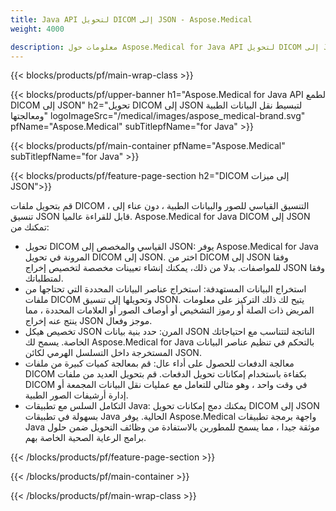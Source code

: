 ```yaml
---
title: Java API لتحويل DICOM إلى JSON - Aspose.Medical
weight: 4000

description: معلومات حول Aspose.Medical for Java API لتحويل DICOM إلى JSON
---
```


{{< blocks/products/pf/main-wrap-class >}}

{{< blocks/products/pf/upper-banner h1="Aspose.Medical for Java API لطمع DICOM إلى JSON" h2="تحويل DICOM إلى JSON لتبسيط نقل البيانات الطبية ومعالجتها" logoImageSrc="/medical/images/aspose_medical-brand.svg" pfName="Aspose.Medical" subTitlepfName="for Java" >}}

{{< blocks/products/pf/main-container pfName="Aspose.Medical" subTitlepfName="for Java" >}}

{{< blocks/products/pf/feature-page-section h2="DICOM إلى ميزات JSON">}}

<p>قم بتحويل ملفات DICOM ، التنسيق القياسي للصور والبيانات الطبية ، دون عناء إلى تنسيق JSON قابل للقراءة عالميا. Aspose.Medical for Java DICOM إلى JSON تمكنك من:</p>

<ul>
<li>تحويل DICOM القياسي والمخصص إلى JSON: يوفر Aspose.Medical for Java المرونة في تحويل DICOM إلى JSON. اختر من DICOM إلى JSON وفقا للمواصفات. بدلا من ذلك، يمكنك إنشاء تعيينات مخصصة لتخصيص إخراج JSON وفقا لمتطلباتك.</li>
<li>استخراج البيانات المستهدفة: استخراج عناصر البيانات المحددة التي تحتاجها من ملفات DICOM وتحويلها إلى تنسيق JSON. يتيح لك ذلك التركيز على معلومات المريض ذات الصلة أو رموز التشخيص أو أوصاف الصور أو العلامات المحددة ، مما ينتج عنه إخراج JSON موجز وفعال.</li>
<li>تخصيص هيكل JSON المرن: حدد بنية بيانات JSON الناتجة لتتناسب مع احتياجاتك الخاصة. يسمح لك Aspose.Medical for Java بالتحكم في تنظيم عناصر البيانات المستخرجة داخل التسلسل الهرمي لكائن JSON.</li>
<li>معالجة الدفعات للحصول على أداء عال: قم بمعالجة كميات كبيرة من ملفات DICOM بكفاءة باستخدام إمكانات تحويل الدفعات. قم بتحويل العديد من ملفات DICOM في وقت واحد ، وهو مثالي للتعامل مع عمليات نقل البيانات المجمعة أو إدارة أرشيفات الصور الطبية.</li>
<li>التكامل السلس مع تطبيقات Java: يمكنك دمج إمكانات تحويل DICOM إلى JSON بسهولة في تطبيقات Java الحالية.  يوفر Aspose.Medical واجهة برمجة تطبيقات Java موثقة جيدا ، مما يسمح للمطورين بالاستفادة من وظائف التحويل ضمن حلول برامج الرعاية الصحية الخاصة بهم.</li>
</ul>

{{< /blocks/products/pf/feature-page-section >}}

{{< /blocks/products/pf/main-container >}}

{{< /blocks/products/pf/main-wrap-class >}}
